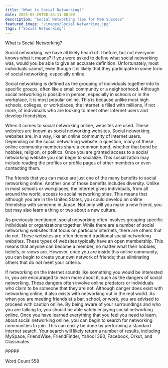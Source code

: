 ```yaml
---
title: "What is Social Networking?"
date: 2025-05-29T08:26:11-08:00
description: "Social Networking Tips for Web Success"
featured_image: "/images/Social Networking.jpg"
tags: ["Social Networking"]
---
```


What is Social Networking?

Social networking, we have all likely heard of it before, but not everyone knows what it means?  If you were asked to define what social networking was, would you be able to give an accurate definition. Unfortunately, most individuals cannot, even though it is likely that they participate in some form of social networking, especially online. 

Social networking is defined as the grouping of individuals together into to specific groups, often like a small community or a neighborhood. Although social networking is possible in person, especially in schools or in the workplace, it is most popular online. This is because unlike most high schools, colleges, or workplaces, the internet is filled with millions, if not more, of individuals who are looking to meet other internet users and develop friendships.    

When it comes to social networking online, websites are used. These websites are known as social networking websites.  Social networking websites are, in a way, like an online community of internet users. Depending on the social networking website in question, many of these online community members share a common bond, whether that bond be hobbies, religion, or politics.  Once you are granted access to a social networking website you can begin to socialize.  This socialization may include reading the profiles or profile pages of other members or even contacting them.  

The friends that you can make are just one of the many benefits to social networking online.  Another one of those benefits includes diversity. Unlike in most schools or workplaces, the internet gives individuals, from all around the world, access to social networking sties. This means that although you are in the United States, you could develop an online friendship with someone in Japan.  Not only will you make a new friend, you but may also learn a thing or two about a new culture.  

As previously mentioned, social networking often involves grouping specific individuals or organizations together. While there are a number of social networking websites that focus on particular internets, there are others that do not. These websites are often deemed traditional social networking websites.  These types of websites typically have an open membership. This means that anyone can become a member, no matter what their hobbies, beliefs, or views are. However, once you are inside this online community, you can begin to create your own network of friends; thus eliminating others that do not meet your criteria.  

If networking on the internet sounds like something you would be interested in, you are encouraged to learn more about it, such as the dangers of social networking. These dangers often involve online predators or individuals who claim to be someone that they are not.  Although danger does exist with networking online, it also exists with networking out in the real world. As when you are meeting friends at a bar, school, or work, you are advised to proceed with caution online. By being aware of your surroundings and who you are talking to, you should be able safely enjoying social networking online. 
Once you have learned everything that you feel you need to learn, about social networking online, you can begin to search for networking communities to join. This can easily be done by performing a standard internet search.  Your search will likely return a number of results, including MySpace, FriendWise, FriendFinder, Yahoo! 360, Facebook, Orkut, and Classmates.  

PPPPP

Word Count 558

